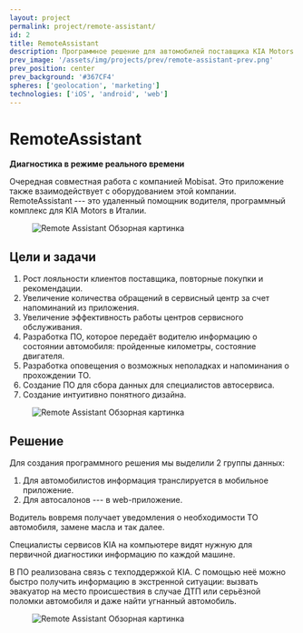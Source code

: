 ```yaml
---
layout: project
permalink: project/remote-assistant/
id: 2
title: RemoteAssistant
description: Программное решение для автомобилей поставщика KIA Motors в Италии. Оно передает важнейшие технические параметры автомобиля в реальном времени
prev_image: '/assets/img/projects/prev/remote-assistant-prev.png'
prev_position: center
prev_background: '#367CF4'
spheres: ['geolocation', 'marketing']
technologies: ['iOS', 'android', 'web']
---
```


# RemoteAssistant

**Диагностика в режиме реального времени**

Очередная совместная работа с компанией Mobisat. Это приложение также взаимодействует с оборудованием этой компании.
RemoteAssistant --- это удаленный помощник водителя, программный комплекс для KIA Motors в Италии.

<figure>
    <img src="{{ site.baseurl }}/assets/img/projects/remote-assistant/remote-assistant-1-overview.png" alt="Remote Assistant Обзорная картинка"/>
</figure>

## Цели и задачи

1. Рост лояльности клиентов поставщика, повторные покупки и рекомендации.
2. Увеличение количества обращений в сервисный центр за счет напоминаний из приложения.
3. Увеличение эффективность работы центров сервисного обслуживания.
4. Разработка ПО, которое передаёт водителю информацию о состоянии автомобиля: пройденные километры, состояние двигателя.
5. Разработка оповещения о возможных неполадках и напоминания о прохождении ТО.
6. Создание ПО для сбора данных для специалистов автосервиса.
7. Создание интуитивно понятного дизайна.

<figure>
    <img src="{{ site.baseurl }}/assets/img/projects/remote-assistant/remote-assistant-3-solution.png" alt="Remote Assistant Обзорная картинка"/>
</figure>

## Решение

Для создания программного решения мы выделили 2 группы данных:

1. Для автомобилистов информация транслируется в мобильное приложение.
2. Для автосалонов --- в web-приложение.

Водитель вовремя получает уведомления о необходимости ТО автомобиля, замене масла и так далее.

Специалисты сервисов KIA на компьютере видят нужную для первичной диагностики информацию по каждой машине.

В ПО реализована связь с техподдержкой KIA. С помощью неё можно быстро получить информацию в экстренной ситуации: вызвать эвакуатор на место происшествия в случае ДТП или серьёзной поломки автомобиля и даже найти угнанный автомобиль.

<figure>
    <img src="{{ site.baseurl }}/assets/img/projects/remote-assistant/remote-assistant-2-goals.png" alt="Remote Assistant Обзорная картинка"/>
</figure>
